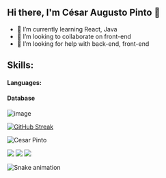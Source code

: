    ## Hi there, I'm César Augusto Pinto 👋
   
   - 🌱 I’m currently learning React, Java
   - 👯 I’m looking to collaborate on front-end
   - 🤔 I’m looking for help with back-end, front-end


## Skills:
#### Languages:


#### Database
![image]({[(https://img.shields.io/badge/Codecov-F01F7A?style=for-the-badge&logo=Codecov&logoColor=white)]})


  [![GitHub Streak](https://streak-stats.demolab.com?user=csrap&theme=tokyonight&hide_border=false)](https://git.io/streak-stats)
  
  ![Cesar Pinto](https://github-readme-stats.vercel.app/api?username=csrap&show_icons=true&theme=tokyonight)

<div>

 <a href="https://discord.gg/3376" target="_blank"><img src="https://img.shields.io/badge/Discord-7289DA?style=for-the-badge&logo=discord&logoColor=white" target="_blank"></a> 
  <a href = "mailto:caugusto3110@gmail.com"><img src="https://img.shields.io/badge/Gmail-D14836?style=for-the-badge&logo=gmail&logoColor=white" target="_blank"></a>
  <a href="https://www.linkedin.com/in/cesar-augusto-pinto/" target="_blank"><img src="https://img.shields.io/badge/-LinkedIn-%230077B5?style=for-the-badge&logo=linkedin&logoColor=white" target="_blank"></a>   
</div>

![Snake animation](https://github.com/csrap/csrap/blob/output/github-contribution-grid-snake.svg)


